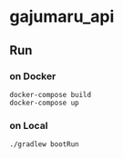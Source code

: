 # gajumaru_api

## Run

### on Docker

```console
docker-compose build
docker-compose up
```

### on Local

`./gradlew bootRun`
